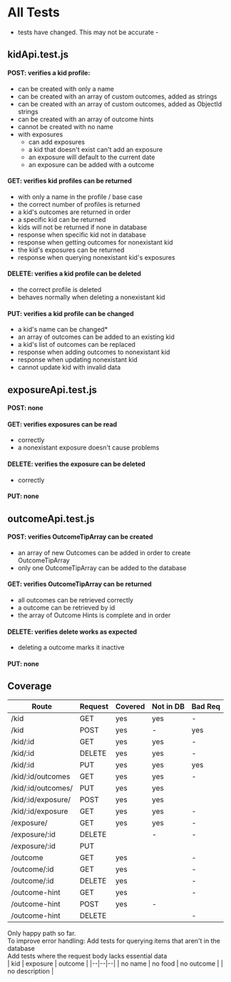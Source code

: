 # All Tests
 - tests have changed. This may not be accurate -
## kidApi.test.js

#### POST: verifies a kid profile:
  * can be created with only a name
  * can be created with an array of custom outcomes, added as strings
  * can be created with an array of custom outcomes, added as ObjectId strings
  * can be created with an array of outcome hints
  * cannot be created with no name
  * with exposures
    * can add exposures
    * a kid that doesn't exist can't add an exposure
    * an exposure will default to the current date
    * an exposure can be added with a outcome

#### GET: verifies kid profiles can be returned
  * with only a name in the profile / base case
  * the correct number of profiles is returned
  * a kid's outcomes are returned in order
  * a specific kid can be returned
  * kids will not be returned if none in database
  * response when specific kid not in database
  * response when getting outcomes for nonexistant kid
  * the kid's exposures can be returned
  * response when querying nonexistant kid's exposures
  
#### DELETE: verifies a kid profile can be deleted
  * the correct profile is deleted
  * behaves normally when deleting a nonexistant kid

#### PUT: verifies a kid profile can be changed
  * a kid's name can be changed*
  * an array of outcomes can be added to an existing kid
  * a kid's list of outcomes can be replaced
  * response when adding outcomes to nonexistant kid
  * response when updating nonexistant kid
  * cannot update kid with invalid data

## exposureApi.test.js

#### POST: none

#### GET: verifies exposures can be read
  * correctly
  * a nonexistant exposure doesn't cause problems

#### DELETE: verifies the exposure can be deleted
  * correctly

#### PUT: none

## outcomeApi.test.js

#### POST: verifies OutcomeTipArray can be created
  * an array of new Outcomes can be added in order to create OutcomeTipArray
  * only one OutcomeTipArray can be added to the database

#### GET: verifies OutcomeTipArray can be returned
  * all outcomes can be retrieved correctly
  * a outcome can be retrieved by id
  * the array of Outcome Hints is complete and in order

#### DELETE: verifies delete works as expected
  * deleting a outcome marks it inactive

#### PUT: none

## Coverage

| Route | Request | Covered | Not in DB | Bad Req |
| ----- | ------ | ----- |----- | --- |
| /kid | GET |  yes | yes | -
| /kid | POST | yes | - | yes
| /kid/:id | GET | yes | yes | -
| /kid/:id | DELETE | yes | yes | -
| /kid/:id | PUT | yes | yes | yes
| /kid/:id/outcomes | GET | yes | yes | -
| /kid/:id/outcomes/ | PUT | yes | yes |
| /kid/:id/exposure/ | POST | yes | yes | 
| /kid/:id/exposure | GET | yes | yes | -
| /exposure/ | GET | yes | yes | -
| /exposure/:id | DELETE |  | - | -
| /exposure/:id | PUT | | |
| /outcome | GET | yes | | -
| /outcome/:id | GET | yes | | -
| /outcome/:id | DELETE | yes | | -
| /outcome-hint | GET | yes | | -
| /outcome-hint | POST | yes | - |
| /outcome-hint | DELETE | |  | -

Only happy path so far.  
To improve error handling:
Add tests for querying items that aren't in the database  
Add tests where the request body lacks essential data   
| kid | exposure | outcome |
|--|--|--|
| no name | no food | no outcome
| | no description | 

